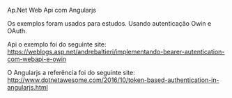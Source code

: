Ap.Net Web Api com Angularjs

Os exemplos foram usados para estudos. 
Usando autenticação Owin e OAuth.


Api o exemplo foi do seguinte site: https://weblogs.asp.net/andrebaltieri/implementando-bearer-autentication-com-webapi-e-owin

O Angularjs a referência foi do seguinte site: http://www.dotnetawesome.com/2016/10/token-based-authentication-in-angularjs.html